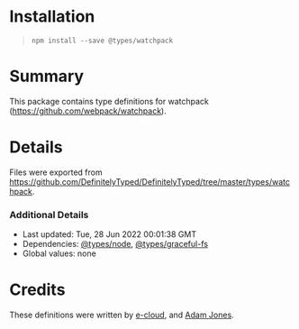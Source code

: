 # Installation
> `npm install --save @types/watchpack`

# Summary
This package contains type definitions for watchpack (https://github.com/webpack/watchpack).

# Details
Files were exported from https://github.com/DefinitelyTyped/DefinitelyTyped/tree/master/types/watchpack.

### Additional Details
 * Last updated: Tue, 28 Jun 2022 00:01:38 GMT
 * Dependencies: [@types/node](https://npmjs.com/package/@types/node), [@types/graceful-fs](https://npmjs.com/package/@types/graceful-fs)
 * Global values: none

# Credits
These definitions were written by [e-cloud](https://github.com/e-cloud), and [Adam Jones](https://github.com/domdomegg).
